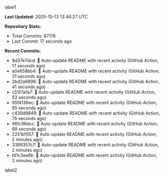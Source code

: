 
label1 
<!-- ACTIVITY_START -->
**Last Updated:** 2025-10-13 13:46:27 UTC

**Repository Stats:**
- Total Commits: 87176
- Last Commit: 17 seconds ago

**Recent Commits:**
- 8d37e7dcd: 🤖 Auto-update README with recent activity (GitHub Action, 17 seconds ago)
- a0e658bb4: 🤖 Auto-update README with recent activity (GitHub Action, 31 seconds ago)
- 2bd2a6896: 🤖 Auto-update README with recent activity (GitHub Action, 41 seconds ago)
- c5101a1a7: 🤖 Auto-update README with recent activity (GitHub Action, 53 seconds ago)
- 95f4136ec: 🤖 Auto-update README with recent activity (GitHub Action, 65 seconds ago)
- c439d9849: 🤖 Auto-update README with recent activity (GitHub Action, 76 seconds ago)
- 96fc96dcc: 🤖 Auto-update README with recent activity (GitHub Action, 88 seconds ago)
- 2251bf557: 🤖 Auto-update README with recent activity (GitHub Action, 2 minutes ago)
- 3389357c7: 🤖 Auto-update README with recent activity (GitHub Action, 2 minutes ago)
- fd1c3ea6b: 🤖 Auto-update README with recent activity (GitHub Action, 2 minutes ago)
<!-- ACTIVITY_END -->

label2
